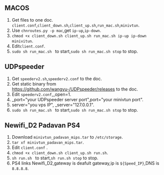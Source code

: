 ## MACOS
1. Get files to one doc. ``client.conf``,``client_down.sh``,``client_up.sh``,``run_mac.sh``,``minivtun``.
2. Use ``chnroutes.py -p mac``,get ``ip-up``,``ip-down``.
3. ``chmod +x client_down.sh client_up.sh run_mac.sh ip-up ip-down minivitun``.
4. Edit``client.conf``.
5. ``sudo sh run_mac.sh `` to start,``sudo sh run_mac.sh stop`` to stop. 
## UDPspeeder
1. Get ``speederv2.sh``,``speederv2.conf`` to the doc.
2. Get static binary from https://github.com/wangyu-/UDPspeeder/releases to the doc.
3. Edit ``speederv2.conf``,_open=1.
4. _port="your UDPspeeder server port",port="your minivtun port".
5. server="you vps IP", _server="127.0.0.1".
6. ``sudo sh run_mac.sh `` to start,``sudo sh run_mac.sh stop`` to stop. 
## Newifi_D2 Padavan PS4
1. Download ``minivtun_padavan_mips.tar`` to ``/etc/storage``.
2. ``tar xf minivtun_padavan_mips.tar``.
3. Edit ``client.conf`` .
4. ``chmod +x client_down.sh client_up.sh run.sh``.
5. ``sh run.sh `` to start,``sh run.sh stop`` to stop. 
6. PS4 links Newifi_D2,gateway is deafult gateway,ip is ``${Speed_IP}``,DNS is ``8.8.8.8``.
